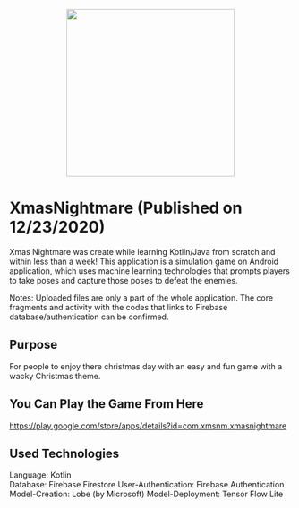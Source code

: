 <p align="center">
  <img width="300" height="300" src="https://play-lh.googleusercontent.com/bVQ41UaMkNNxuyQkRl3PC98pUSrzsePs1EymMzaJa9UMcz6xCP5Jry0GkRe36T2_mFY=w720-h310-rw">
</p>

# XmasNightmare (Published on 12/23/2020)
Xmas Nightmare was create while learning Kotlin/Java from scratch and within less than a week!
This application is a simulation game on Android application, which uses machine learning technologies that prompts players to take poses and capture those poses to defeat the enemies.

Notes: Uploaded files are only a part of the whole application. The core fragments and activity with the codes that links to Firebase database/authentication can be confirmed.

## Purpose
For people to enjoy there christmas day with an easy and fun game with a wacky Christmas theme.

## You Can Play the Game From Here
https://play.google.com/store/apps/details?id=com.xmsnm.xmasnightmare

## Used Technologies
Language: Kotlin  
Database: Firebase Firestore
User-Authentication: Firebase Authentication
Model-Creation: Lobe (by Microsoft)
Model-Deployment: Tensor Flow Lite
